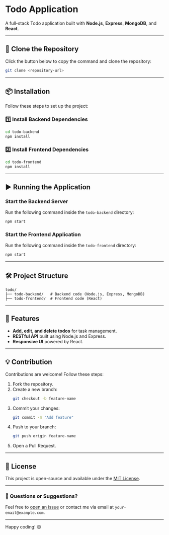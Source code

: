 
# Todo Application

A full-stack Todo application built with **Node.js**, **Express**, **MongoDB**, and **React**.

---

## 🚀 Clone the Repository

Click the button below to copy the command and clone the repository:

```bash
git clone <repository-url>
```

---

## 📦 Installation

Follow these steps to set up the project:

### 1️⃣ Install Backend Dependencies

```bash
cd todo-backend
npm install
```

### 2️⃣ Install Frontend Dependencies

```bash
cd todo-frontend
npm install
```

---

## ▶️ Running the Application

### Start the Backend Server
Run the following command inside the `todo-backend` directory:

```bash
npm start
```

### Start the Frontend Application
Run the following command inside the `todo-frontend` directory:

```bash
npm start
```

---

## 🛠️ Project Structure

```
todo/
├── todo-backend/   # Backend code (Node.js, Express, MongoDB)
├── todo-frontend/  # Frontend code (React)
```

---

## 🌟 Features
- **Add, edit, and delete todos** for task management.
- **RESTful API** built using Node.js and Express.
- **Responsive UI** powered by React.

---

## 💡 Contribution

Contributions are welcome! Follow these steps:

1. Fork the repository.
2. Create a new branch:
   ```bash
   git checkout -b feature-name
   ```
3. Commit your changes:
   ```bash
   git commit -m "Add feature"
   ```
4. Push to your branch:
   ```bash
   git push origin feature-name
   ```
5. Open a Pull Request.

---

## 📝 License

This project is open-source and available under the [MIT License](LICENSE).

---

### 💬 Questions or Suggestions?
Feel free to [open an issue](https://github.com/username/repo/issues) or contact me via email at `your-email@example.com`.

---

Happy coding! 😊
